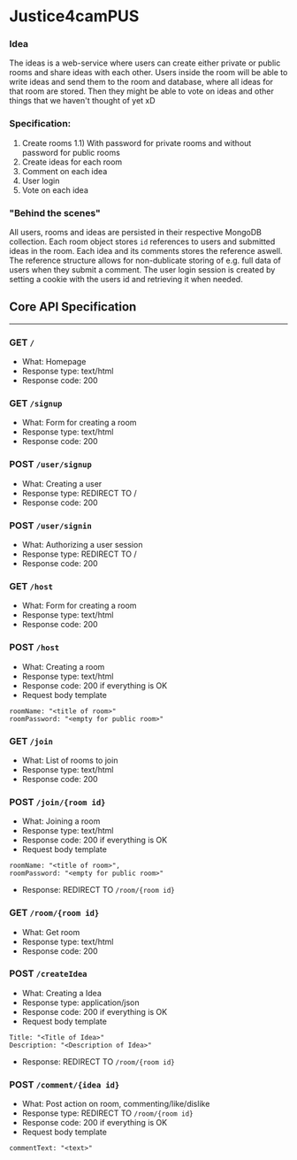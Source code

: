 # Justice4camPUS

### Idea 
The ideas is a web-service where users can create either private or public rooms and share ideas with each other. Users inside the room will be able to write ideas and send them to the room and database, where all ideas for that room are stored. Then they might be able to vote on ideas and other things that we haven't thought of yet xD

### Specification:
  1) Create rooms
  1.1) With password for private rooms and without password for public rooms
  2) Create ideas for each room
  3) Comment on each idea
  4) User login
  5) Vote on each idea

### "Behind the scenes"
All users, rooms and ideas are persisted in their respective MongoDB collection. Each room object stores `id` references to users and submitted ideas in the room. Each idea and its comments stores the reference aswell. The reference structure allows for non-dublicate storing of e.g. full data of users when they submit a comment.
The user login session is created by setting a cookie with the users id and retrieving it when needed.


## Core API Specification
___
### GET `/`
* What: Homepage
* Response type: text/html
* Response code: 200

### GET `/signup`
* What: Form for creating a room
* Response type: text/html
* Response code: 200

### POST `/user/signup`
* What: Creating a user
* Response type: REDIRECT TO /
* Response code: 200

### POST `/user/signin`
* What: Authorizing a user session
* Response type: REDIRECT TO /
* Response code: 200

### GET `/host`
* What: Form for creating a room
* Response type: text/html
* Response code: 200

### POST `/host`
* What: Creating a room
* Response type: text/html
* Response code: 200 if everything is OK
* Request body template

```
roomName: "<title of room>"
roomPassword: "<empty for public room>"
```

### GET `/join`
* What: List of rooms to join
* Response type: text/html
* Response code: 200


### POST `/join/{room id}`
* What: Joining a room
* Response type: text/html
* Response code: 200 if everything is OK
* Request body template

```
roomName: "<title of room>",
roomPassword: "<empty for public room>"
```

* Response: REDIRECT TO `/room/{room id}`


### GET `/room/{room id}`
* What: Get room
* Response type: text/html
* Response code: 200


### POST `/createIdea`
* What: Creating a Idea
* Response type: application/json
* Response code: 200 if everything is OK
* Request body template

```
Title: "<Title of Idea>"
Description: "<Description of Idea>"
```

* Response: REDIRECT TO `/room/{room id}`


### POST `/comment/{idea id}`

* What: Post action on room, commenting/like/dislike
* Response type: REDIRECT TO `/room/{room id}`
* Response code: 200 if everything is OK
* Request body template

```
commentText: "<text>"
```

